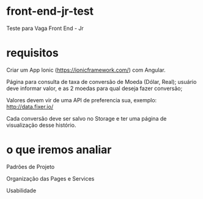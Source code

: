 # front-end-jr-test
Teste para Vaga Front End - Jr

# requisitos
Criar um App Ionic (https://ionicframework.com/) com Angular.

Página para consulta de taxa de conversão de Moeda (Dólar, Real); usuário deve informar valor, e as 2 moedas para qual deseja fazer conversão;

Valores devem vir de uma API de preferencia sua, exemplo: http://data.fixer.io/

Cada conversão deve ser salvo no Storage e ter uma página de visualização desse histório.


# o que iremos analiar
Padrões de Projeto

Organização das Pages e Services

Usabilidade

